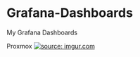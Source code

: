 # Grafana-Dashboards
My Grafana Dashboards

Proxmox
<a href="https://imgur.com/FispBU6"><img src="https://i.imgur.com/FispBU6.png?1" title="source: imgur.com" /></a>
